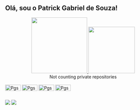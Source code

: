 ## Olá, sou o Patrick Gabriel de Souza!

<div align="center">
  <a href="https://github.com/PatrickSouzza">
  <img height="180em" src="https://github-readme-stats.vercel.app/api?username=PatrickSouzza&show_icons=true&theme=dark&include_all_commits=true&count_private=true"/>
  <img height="150em" src="https://github-readme-stats.vercel.app/api/top-langs/?username=PatrickSouzza&layout=compact&langs_count=7&theme=dark"/>
  </a></br> Not counting private repositories
</div>
  
  <div style="display: inline_block"><br>
  <img align="center" alt="Pgs-win" height="20" width="50" src="https://img.shields.io/badge/Windows-0078D6?style=for-the-badge&logo=windows&logoColor=white">
  <img align="center" alt="Pgs-win" height="20" width="50" src="https://img.shields.io/badge/Ubuntu-E95420?style=for-the-badge&logo=ubuntu&logoColor=white">
  <img align="center" alt="Pgs-win" height="20" width="50" src="https://img.shields.io/badge/Python-14354C?style=for-the-badge&logo=python&logoColor=white">
  <img align="center" alt="Pgs-win" height="20" width="50" src="https://img.shields.io/badge/Java-ED8B00?style=for-the-badge&logo=java&logoColor=white">

</div>

  ##

<div> 
  <a href = "mailto:patrickgabriel103f@gmail.com"><img src="https://img.shields.io/badge/-Gmail-%23333?style=for-the-badge&logo=gmail&logoColor=white" target="_blank"></a>
  <a href="https://www.linkedin.com/in/patrick-g-souza/" target="_blank"><img src="https://img.shields.io/badge/-LinkedIn-%230077B5?style=for-the-badge&logo=linkedin&logoColor=white" target="_blank"></a> 
